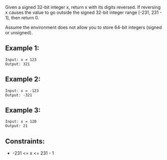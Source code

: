 Given a signed 32-bit integer x, return x with its digits reversed. If reversing x causes the value to go outside the signed 32-bit integer range [-231, 231 - 1], then return 0.

Assume the environment does not allow you to store 64-bit integers (signed or unsigned).

## Example 1:

```
Input: x = 123
Output: 321
```

## Example 2:

```
Input: x = -123
Output: -321
```

## Example 3:

```
Input: x = 120
Output: 21
```

## Constraints:

* -231 <= x <= 231 - 1